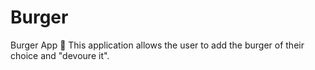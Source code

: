 # Burger

Burger App 🍔
This application allows the user to add the burger of their choice and "devoure it".
